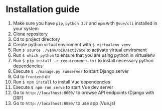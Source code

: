 <h1>Installation guide</h1>
<ol>
    <li>Make sure you have <code>pip</code>, <code>python 3.7</code> and <code>npm</code> with <code>@vue/cli</code> installed in your system</li>
    <li>Clone repository</li>
    <li>Cd to project directory</li>
    <li>Create python virtual enviroment with <code>$ virtualenv venv</code></li>
    <li>Run <code>$ source ./venv/bin/activate</code> to activate virtual enviroment</li>
    <li>Run <code>$ which python</code> to ensure that you are using python in virtualenv</li>
    <li>Run <code>$ pip install -r requirements.txt</code> to install necessary python dependencies</li>
    <li>Execute <code>$ ./manage.py runserver</code> to start Django server</li>
    <li>Cd to <code>frontend</code> dir</li>
    <li>Run <code>$ npm install</code> to install Vue dependencies</li>
    <li>Execute <code>$ npm run serve</code> to start Vue dev server</li>
    <li>Go to <code>http://localhost:8000/</code> to browse API endpoints (Django with DRF)</li>
    <li>Go to <code>http://localhost:8080/</code> to use app (Vue.js)</li>
</ol>
